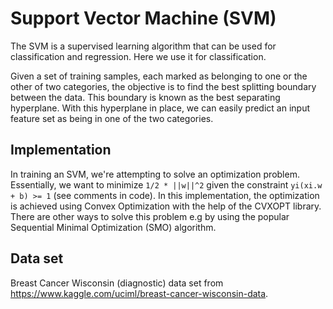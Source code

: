 # Support Vector Machine (SVM)
The SVM is a supervised learning algorithm that can be used for classification and regression. Here we use it for classification.

Given a set of training samples, each marked as belonging to one or the other of two categories, the objective is to find the best splitting boundary between the data. This boundary is known as the best separating hyperplane. With this hyperplane in place, we can easily predict an input feature set as being in one of the two categories.

## Implementation
In training an SVM, we're attempting to solve an optimization problem. Essentially, we want to minimize `1/2 * ||w||^2` given the constraint `yi(xi.w + b) >= 1` (see comments in code). In this implementation, the optimization is achieved using Convex Optimization with the help of the CVXOPT library. There are other ways to solve this problem e.g by using the popular Sequential Minimal Optimization (SMO) algorithm.

## Data set
Breast Cancer Wisconsin (diagnostic) data set from https://www.kaggle.com/uciml/breast-cancer-wisconsin-data.